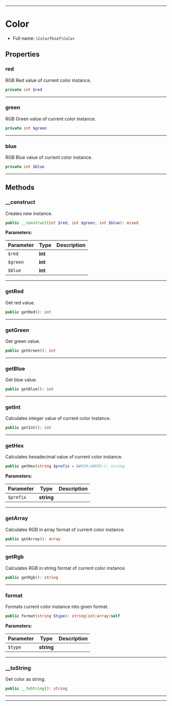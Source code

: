 ***

# Color





* Full name: `\ColorThief\Color`



## Properties


### red

RGB Red value of current color instance.

```php
private int $red
```






***

### green

RGB Green value of current color instance.

```php
private int $green
```






***

### blue

RGB Blue value of current color instance.

```php
private int $blue
```






***

## Methods


### __construct

Creates new instance.

```php
public __construct(int $red, int $green, int $blue): mixed
```








**Parameters:**

| Parameter | Type | Description |
|-----------|------|-------------|
| `$red` | **int** |  |
| `$green` | **int** |  |
| `$blue` | **int** |  |




***

### getRed

Get red value.

```php
public getRed(): int
```











***

### getGreen

Get green value.

```php
public getGreen(): int
```











***

### getBlue

Get blue value.

```php
public getBlue(): int
```











***

### getInt

Calculates integer value of current color instance.

```php
public getInt(): int
```











***

### getHex

Calculates hexadecimal value of current color instance.

```php
public getHex(string $prefix = &#039;&#039;): string
```








**Parameters:**

| Parameter | Type | Description |
|-----------|------|-------------|
| `$prefix` | **string** |  |




***

### getArray

Calculates RGB in array format of current color instance.

```php
public getArray(): array
```











***

### getRgb

Calculates RGB in string format of current color instance.

```php
public getRgb(): string
```











***

### format

Formats current color instance into given format.

```php
public format(string $type): string|int|array|self
```








**Parameters:**

| Parameter | Type | Description |
|-----------|------|-------------|
| `$type` | **string** |  |




***

### __toString

Get color as string.

```php
public __toString(): string
```











***


***

